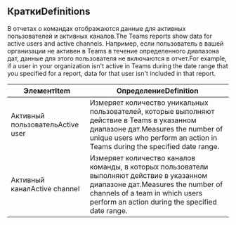 ## <a name="definitions"></a><span data-ttu-id="166e3-101">Кратки</span><span class="sxs-lookup"><span data-stu-id="166e3-101">Definitions</span></span>

<span data-ttu-id="166e3-102">В отчетах о командах отображаются данные для активных пользователей и активных каналов.</span><span class="sxs-lookup"><span data-stu-id="166e3-102">The Teams reports show data for active users and active channels.</span></span> <span data-ttu-id="166e3-103">Например, если пользователь в вашей организации не активен в Teams в течение определенного диапазона дат, данные для этого пользователя не включаются в отчет.</span><span class="sxs-lookup"><span data-stu-id="166e3-103">For example, if a user in your organization isn't active in Teams during the date range that you specified for a report, data for that user isn't included in that report.</span></span>

|<span data-ttu-id="166e3-104">Элемент</span><span class="sxs-lookup"><span data-stu-id="166e3-104">Item</span></span>  |<span data-ttu-id="166e3-105">Определение</span><span class="sxs-lookup"><span data-stu-id="166e3-105">Definition</span></span>  |
|---------|---------|
|<span data-ttu-id="166e3-106">Активный пользователь</span><span class="sxs-lookup"><span data-stu-id="166e3-106">Active user</span></span>     |<span data-ttu-id="166e3-107">Измеряет количество уникальных пользователей, которые выполняют действие в Teams в указанном диапазоне дат.</span><span class="sxs-lookup"><span data-stu-id="166e3-107">Measures the number of unique users who perform an action in Teams during the specified date range.</span></span>    |
|<span data-ttu-id="166e3-108">Активный канал</span><span class="sxs-lookup"><span data-stu-id="166e3-108">Active channel</span></span>    |<span data-ttu-id="166e3-109">Измеряет количество каналов команды, в которых пользователи выполняют действие в указанном диапазоне дат.</span><span class="sxs-lookup"><span data-stu-id="166e3-109">Measures the number of channels of a team in which users perform an action during the specified date range.</span></span>           |
